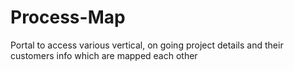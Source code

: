 # Process-Map
Portal to access various vertical, on going project details and their customers info which are mapped each other  
